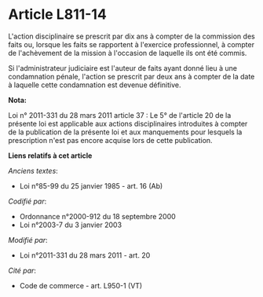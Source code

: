 # Article L811-14

L'action disciplinaire se prescrit par dix ans à compter de la commission des faits ou, lorsque les faits se rapportent à
l'exercice professionnel, à compter de l'achèvement de la mission à l'occasion de laquelle ils ont été commis.

Si l'administrateur judiciaire est l'auteur de faits ayant donné lieu à une condamnation pénale, l'action se prescrit par
deux ans à compter de la date à laquelle cette condamnation est devenue définitive.

**Nota:**

Loi n° 2011-331 du 28 mars 2011 article 37 : Le 5° de l'article 20 de la présente loi est applicable aux actions
disciplinaires introduites à compter de la publication de la présente loi et aux manquements pour lesquels la prescription
n'est pas encore acquise lors de cette publication.

**Liens relatifs à cet article**

_Anciens textes_:

  - Loi n°85-99 du 25 janvier 1985 - art. 16 (Ab)

_Codifié par_:

  - Ordonnance n°2000-912 du 18 septembre 2000
  - Loi n°2003-7 du 3 janvier 2003

_Modifié par_:

  - Loi n°2011-331 du 28 mars 2011 - art. 20

_Cité par_:

  - Code de commerce - art. L950-1 (VT)
